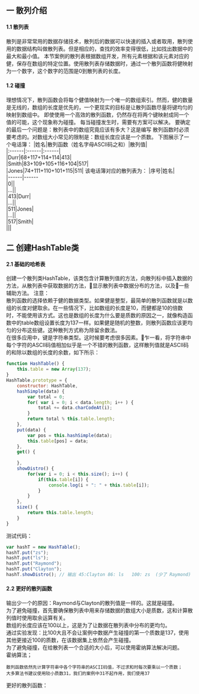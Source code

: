 ## 一 散列介绍
#### 1.1 散列表
散列是非常常用的数据存储技术，散列后的数据可以快速的插入或者取用，散列使用的数据结构叫做散列表。但是相应的，查找的效率变得很低，比如找出数据中的最大和最小值。
本节案例的散列表根据数组开发，所有元素根据和该元素对应的健，保存在数组的特定位置。使用散列表存储数据时，通过一个散列函数将健映射为一个数字，这个数字的范围是0到散列表的长度。
#### 1.2 碰撞
理想情况下，散列函数会将每个健值映射为一个唯一的数组索引。然而，健的数量是无线的，数组的长度是优先的，一个更现实的目标是让散列函数尽量将键均匀的映射到数组中。
即使使用一个高效的散列函数，仍然存在将两个键映射成同一个值的可能，这个现象称为碰撞。
每当碰撞发生时，需要有方案可以解决。
要确定的最后一个问题是：散列表中的数组究竟应该有多大？这是编写 散列函数时必须要考虑的。对数组大小常见的限制是：数组长度应该是一个质数。
下图展示了一个电话簿：
|姓名|散列函数（姓名字母ASCII码之和）|散列值|  
|:------|:------|:------|  
|Durr|68+117+114+114|413|  
|Smith|83+109+105+116+104|517|  
|Jones|74+111+110+101+115|511|
该电话簿对应的散列表为：
|序号|姓名|  
|------|------  
|0||  
|...||  
|413|Durr|  
|...||  
|511|Jones|  
|...||  
|517|Smith|  
|||
## 二 创建HashTable类
#### 2.1 基础的哈希表
创建一个散列类HashTable，该类包含计算散列值的方法，向散列标中插入数据的方法，从散列表中获取数据的方法，显示散列表中数据分布的方法，以及一些辅助方法。
注意：  
散列函数的选择依赖于健的数据类型。如果健是整型，最简单的散列函数就是以数组的长度对健取余。在一些情况下，比如数组的长度是10，而健都是10的倍数时，不能使用该方式。这也是数组的长度为什么要是质数的原因之一，就像构造函数中的table数组设置长度为137一样。如果健是随机的整数，则散列函数应该更均匀的分布这些键。这种散列方式称为除留余数法。  
在很多应用中，键是字符串类型。这时候要考虑很多因素。乍一看，将字符串中每个字符的ASCII码值相加似乎是一个不错的散列函数，这样散列值就是ASCII码的和除以数组的长度的余数，如下所示：
```js
function HashTable() {
    this.table = new Array(137);
}
HashTable.prototype = {
    constructor: HashTable,
    hashSimple(data) {
        var total = 0;
        for( var i = 0; i < data.length; i++ ) {
            total += data.charCodeAt(i);
        }
        return total % this.table.length;
    },
    put(data) {
        var pos = this.hashSimple(data);
        this.table[pos] = data;
    },
    get() {
        
    },
    showDistro() {
        for(var i = 0; i < this.size(); i++) {
            if(this.table[i]) {
                console.log(i + ": " + this.table[i]);
            }
        }   
    },
    size() {
        return this.table.length;
    }
}
```
测试代码：
```js
var hashT = new HashTable();
hashT.put("zs");
hashT.put("ls");
hashT.put("Raymond");
hashT.put("Clayton");
hashT.showDistro(); // 输出 45:Clayton 86: ls   100: zs  (少了 Raymond)
```
#### 2.2 更好的散列函数
输出少一个的原因：Raymond与Clayton的散列值是一样的。这就是碰撞。  
为了避免碰撞，首先要确保散列表中用来存储数据的数组大小是质数，这和计算散列值时使用取余运算有关。  
数组的长度应该在100以上，这是为了让数据在散列表中分布的更均匀。  
通过实验发现：比100大且不会让案例中数据产生碰撞的第一个质数是137，使用其他更接近100的质数，在该数据集上依然会产生碰撞。  
为了避免碰撞，在给散列表一个合适的大小后，可以使用霍纳算法解决问题。  
霍纳算法；
```
散列函数依然先计算字符串中各个字符串的ASCII码值，不过求和时每次要乘以一个质数；
大多算法书建议使用较小质数31，我们的案例中31不起作用，我们使用37
```
更好的散列函数：
```js

```

